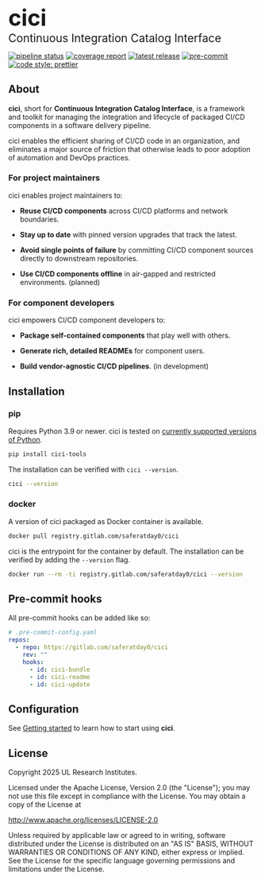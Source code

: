 <h1 style="margin-bottom: 0; font-size: 2.8rem;">cici</h1>

<p style="font-size:1.4rem; margin-top: 0; margin-bottom: 0;">Continuous Integration Catalog Interface</p>

<!-- BADGIE ME -->

[![pipeline status](https://img.shields.io/gitlab/pipeline-status/saferatday0/cici?branch=main)](https://gitlab.com/saferatday0/cici/-/commits/main)
[![coverage report](https://img.shields.io/gitlab/pipeline-coverage/saferatday0/cici?branch=main)](https://gitlab.com/saferatday0/cici/-/commits/main)
[![latest release](https://img.shields.io/gitlab/v/release/saferatday0/cici)](https://gitlab.com/saferatday0/cici/-/releases)
[![pre-commit](https://img.shields.io/badge/pre--commit-enabled-brightgreen?logo=pre-commit)](https://github.com/pre-commit/pre-commit)
[![code style: prettier](https://img.shields.io/badge/code_style-prettier-ff69b4.svg)](https://github.com/prettier/prettier)

<!-- END BADGIE ME -->

## About

**cici**, short for **Continuous Integration Catalog
Interface**, is a framework and toolkit for managing the integration and
lifecycle of packaged CI/CD components in a software delivery pipeline.

cici enables the efficient sharing of CI/CD code in an organization, and
eliminates a major source of friction that otherwise leads to poor adoption of
automation and DevOps practices.

### For project maintainers

cici enables project maintainers to:

- **Reuse CI/CD components** across CI/CD platforms and network boundaries.

- **Stay up to date** with pinned version upgrades that track the latest.

- **Avoid single points of failure** by committing CI/CD component sources
  directly to downstream repositories.

- **Use CI/CD components offline** in air-gapped and restricted environments.
  (planned)

### For component developers

cici empowers CI/CD component developers to:

- **Package self-contained components** that play well with others.

- **Generate rich, detailed READMEs** for component users.

- **Build vendor-agnostic CI/CD pipelines**. (in development)

## Installation

### pip

Requires Python 3.9 or newer. cici is tested on [currently supported versions of
Python](https://devguide.python.org/versions/).

```sh
pip install cici-tools
```

The installation can be verified with `cici --version`.

```sh
cici --version
```

### docker

A version of cici packaged as Docker container is available.

```sh
docker pull registry.gitlab.com/saferatday0/cici
```

cici is the entrypoint for the container by default. The installation can be
verified by adding the `--version` flag.

```sh
docker run --rm -ti registry.gitlab.com/saferatday0/cici --version
```

## Pre-commit hooks

All pre-commit hooks can be added like so:

```yaml
# .pre-commit-config.yaml
repos:
  - repo: https://gitlab.com/saferatday0/cici
    rev: ""
    hooks:
      - id: cici-bundle
      - id: cici-readme
      - id: cici-update
```

## Configuration

See [Getting started](getting-started.md) to learn how to start using **cici**.

## License

Copyright 2025 UL Research Institutes.

Licensed under the Apache License, Version 2.0 (the "License"); you may not use
this file except in compliance with the License. You may obtain a copy of the
License at

<http://www.apache.org/licenses/LICENSE-2.0>

Unless required by applicable law or agreed to in writing, software distributed
under the License is distributed on an "AS IS" BASIS, WITHOUT WARRANTIES OR
CONDITIONS OF ANY KIND, either express or implied. See the License for the
specific language governing permissions and limitations under the License.
